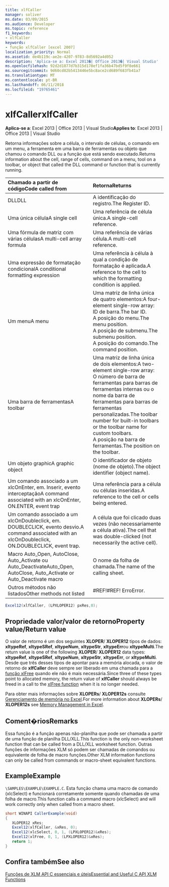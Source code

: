 ```yaml
---
title: xlfCaller
manager: soliver
ms.date: 03/09/2015
ms.audience: Developer
ms.topic: reference
f1_keywords:
- xlfCaller
keywords:
- função xlfCaller [excel 2007]
localization_priority: Normal
ms.assetid: de4b119c-ae2e-4207-9783-8d5692a4d052
description: 'Aplica-se a: Excel 2013�| Office 2013�| Visual Studio'
ms.openlocfilehash: 92d2d1877d7b315d178ef1fa36b47bd5f9f8e661
ms.sourcegitcommit: 9d60cd82b5413446e5bc8ace2cd689f683fb41a7
ms.translationtype: MT
ms.contentlocale: pt-BR
ms.lasthandoff: 06/11/2018
ms.locfileid: "19765461"
---
```

# <a name="xlfcaller"></a><span data-ttu-id="c4e8c-104">xlfCaller</span><span class="sxs-lookup"><span data-stu-id="c4e8c-104">xlfCaller</span></span>

 <span data-ttu-id="c4e8c-105">**Aplica-se a**: Excel 2013 | Office 2013 | Visual Studio</span><span class="sxs-lookup"><span data-stu-id="c4e8c-105">**Applies to**: Excel 2013 | Office 2013 | Visual Studio</span></span> 
  
<span data-ttu-id="c4e8c-106">Retorna informações sobre a célula, o intervalo de células, o comando em um menu, a ferramenta em uma barra de ferramentas ou objeto que chamou o comando DLL ou a função que está sendo executado.</span><span class="sxs-lookup"><span data-stu-id="c4e8c-106">Returns information about the cell, range of cells, command on a menu, tool on a toolbar, or object that called the DLL command or function that is currently running.</span></span>
  
|<span data-ttu-id="c4e8c-107">**Chamado a partir de código**</span><span class="sxs-lookup"><span data-stu-id="c4e8c-107">**Code called from**</span></span>|<span data-ttu-id="c4e8c-108">**Retorna**</span><span class="sxs-lookup"><span data-stu-id="c4e8c-108">**Returns**</span></span>|
|:-----|:-----|
|<span data-ttu-id="c4e8c-109">DLL</span><span class="sxs-lookup"><span data-stu-id="c4e8c-109">DLL</span></span>  <br/> |<span data-ttu-id="c4e8c-110">A identificação do registro.</span><span class="sxs-lookup"><span data-stu-id="c4e8c-110">The Register ID.</span></span>  <br/> |
|<span data-ttu-id="c4e8c-111">Uma única célula</span><span class="sxs-lookup"><span data-stu-id="c4e8c-111">A single cell</span></span>  <br/> |<span data-ttu-id="c4e8c-112">Uma referência de célula única.</span><span class="sxs-lookup"><span data-stu-id="c4e8c-112">A single-cell reference.</span></span>  <br/> |
|<span data-ttu-id="c4e8c-113">Uma fórmula de matriz com várias células</span><span class="sxs-lookup"><span data-stu-id="c4e8c-113">A multi-cell array formula</span></span>  <br/> |<span data-ttu-id="c4e8c-114">Uma referência de várias célula.</span><span class="sxs-lookup"><span data-stu-id="c4e8c-114">A multi-cell reference.</span></span>  <br/> |
|<span data-ttu-id="c4e8c-115">Uma expressão de formatação condicional</span><span class="sxs-lookup"><span data-stu-id="c4e8c-115">A conditional formatting expression</span></span>  <br/> |<span data-ttu-id="c4e8c-116">Uma referência à célula à qual a condição de formatação é aplicada.</span><span class="sxs-lookup"><span data-stu-id="c4e8c-116">A reference to the cell to which the formatting condition is applied.</span></span>  <br/> |
|<span data-ttu-id="c4e8c-117">Um menu</span><span class="sxs-lookup"><span data-stu-id="c4e8c-117">A menu</span></span>  <br/> | <span data-ttu-id="c4e8c-118">Uma matriz de linha única de quatro elementos:</span><span class="sxs-lookup"><span data-stu-id="c4e8c-118">A four-element single-row array:</span></span>  <br/>  <span data-ttu-id="c4e8c-119">ID de barra.</span><span class="sxs-lookup"><span data-stu-id="c4e8c-119">The bar ID.</span></span>  <br/>  <span data-ttu-id="c4e8c-120">A posição do menu.</span><span class="sxs-lookup"><span data-stu-id="c4e8c-120">The menu position.</span></span>  <br/>  <span data-ttu-id="c4e8c-121">A posição de submenu.</span><span class="sxs-lookup"><span data-stu-id="c4e8c-121">The submenu position.</span></span>  <br/>  <span data-ttu-id="c4e8c-122">A posição do comando.</span><span class="sxs-lookup"><span data-stu-id="c4e8c-122">The command position.</span></span>  <br/> |
|<span data-ttu-id="c4e8c-123">Uma barra de ferramentas</span><span class="sxs-lookup"><span data-stu-id="c4e8c-123">A toolbar</span></span>  <br/> | <span data-ttu-id="c4e8c-124">Uma matriz de linha única de dois elementos:</span><span class="sxs-lookup"><span data-stu-id="c4e8c-124">A two-element single-row array:</span></span>  <br/>  <span data-ttu-id="c4e8c-125">O número de barra de ferramentas para barras de ferramentas internas ou o nome da barra de ferramentas para barras de ferramentas personalizadas.</span><span class="sxs-lookup"><span data-stu-id="c4e8c-125">The toolbar number for built-in toolbars or the toolbar name for custom toolbars.</span></span>  <br/>  <span data-ttu-id="c4e8c-126">A posição na barra de ferramentas.</span><span class="sxs-lookup"><span data-stu-id="c4e8c-126">The position on the toolbar.</span></span>  <br/> |
|<span data-ttu-id="c4e8c-127">Um objeto graphic</span><span class="sxs-lookup"><span data-stu-id="c4e8c-127">A graphic object</span></span>  <br/> |<span data-ttu-id="c4e8c-128">O identificador de objeto (nome de objeto).</span><span class="sxs-lookup"><span data-stu-id="c4e8c-128">The object identifier (object name).</span></span>  <br/> |
|<span data-ttu-id="c4e8c-129">Um comando associado a um xlcOnEnter, em. Inserir, evento interceptação</span><span class="sxs-lookup"><span data-stu-id="c4e8c-129">A command associated with an xlcOnEnter, ON.ENTER, event trap</span></span>  <br/> |<span data-ttu-id="c4e8c-130">Uma referência para a célula ou células inseridas.</span><span class="sxs-lookup"><span data-stu-id="c4e8c-130">A reference to the cell or cells being entered.</span></span>  <br/> |
|<span data-ttu-id="c4e8c-131">Um comando associado a um xlcOnDoubleclick, em. DOUBLECLICK, evento desvio.</span><span class="sxs-lookup"><span data-stu-id="c4e8c-131">A command associated with an xlcOnDoubleclick, ON.DOUBLECLICK, event trap.</span></span>  <br/> |<span data-ttu-id="c4e8c-132">A célula que foi clicado duas vezes (não necessariamente a célula ativa).</span><span class="sxs-lookup"><span data-stu-id="c4e8c-132">The cell that was double-clicked (not necessarily the active cell).</span></span>  <br/> |
|<span data-ttu-id="c4e8c-133">Macro Auto_Open, AutoClose, Auto_Activate ou Auto_Deactivate</span><span class="sxs-lookup"><span data-stu-id="c4e8c-133">Auto_Open, AutoClose, Auto_Activate or Auto_Deactivate macro</span></span>  <br/> |<span data-ttu-id="c4e8c-134">O nome da folha de chamada.</span><span class="sxs-lookup"><span data-stu-id="c4e8c-134">The name of the calling sheet.</span></span>  <br/> |
|<span data-ttu-id="c4e8c-135">Outros métodos não listados</span><span class="sxs-lookup"><span data-stu-id="c4e8c-135">Other methods not listed</span></span>  <br/> |<span data-ttu-id="c4e8c-136">#REF!</span><span class="sxs-lookup"><span data-stu-id="c4e8c-136">#REF!</span></span> <span data-ttu-id="c4e8c-137">Erro</span><span class="sxs-lookup"><span data-stu-id="c4e8c-137">Error.</span></span>  <br/> |
   
```cs
Excel12(xlfCaller, (LPXLOPER12) pxRes,0);
```

## <a name="property-valuereturn-value"></a><span data-ttu-id="c4e8c-138">Propriedade valor/valor de retorno</span><span class="sxs-lookup"><span data-stu-id="c4e8c-138">Property value/Return value</span></span>

<span data-ttu-id="c4e8c-139">O valor de retorno é um dos seguintes **XLOPER**/ **XLOPER12** tipos de dados: **xltypeRef**, **xltypeSRef**, **xltypeNum**, **xltypeStr**, **xltypeErr**ou **xltypeMulti**.</span><span class="sxs-lookup"><span data-stu-id="c4e8c-139">The return value is one of the following **XLOPER**/ **XLOPER12** data types: **xltypeRef**, **xltypeSRef**, **xltypeNum**, **xltypeStr**, **xltypeErr**, or **xltypeMulti**.</span></span> <span data-ttu-id="c4e8c-140">Desde que três desses tipos de apontar para a memória alocada, o valor de retorno de **xlfCaller** deve sempre ser liberado em uma chamada para a [função xlFree](xlfree.md) quando ele não é mais necessária.</span><span class="sxs-lookup"><span data-stu-id="c4e8c-140">Since three of these types point to allocated memory, the return value of **xlfCaller** should always be freed in a call to the [xlFree function](xlfree.md) when it is no longer needed.</span></span> 
  
<span data-ttu-id="c4e8c-141">Para obter mais informações sobre **XLOPERs**/ **XLOPER12s** consulte [Gerenciamento de memória no Excel](memory-management-in-excel.md).</span><span class="sxs-lookup"><span data-stu-id="c4e8c-141">For more information about **XLOPERs**/ **XLOPER12s** see [Memory Management in Excel](memory-management-in-excel.md).</span></span>
  
## <a name="remarks"></a><span data-ttu-id="c4e8c-142">Coment�rios</span><span class="sxs-lookup"><span data-stu-id="c4e8c-142">Remarks</span></span>

<span data-ttu-id="c4e8c-143">Essa função é a função apenas não-planilha que pode ser chamada a partir de uma função de planilha DLL/XLL.</span><span class="sxs-lookup"><span data-stu-id="c4e8c-143">This function is the only non-worksheet function that can be called from a DLL/XLL worksheet function.</span></span> <span data-ttu-id="c4e8c-144">Outras funções de informações XLM só podem ser chamadas de comandos ou equivalente de folha de macro funções.</span><span class="sxs-lookup"><span data-stu-id="c4e8c-144">Other XLM information functions can only be called from commands or macro-sheet equivalent functions.</span></span>
  
## <a name="example"></a><span data-ttu-id="c4e8c-145">Example</span><span class="sxs-lookup"><span data-stu-id="c4e8c-145">Example</span></span>

 <span data-ttu-id="c4e8c-146">`\SAMPLES\EXAMPLE\EXAMPLE.C`.</span><span class="sxs-lookup"><span data-stu-id="c4e8c-146"></span></span> <span data-ttu-id="c4e8c-147">Esta função chama uma macro de comando (xlcSelect) e funcionará corretamente somente quando chamadas de uma folha de macro.</span><span class="sxs-lookup"><span data-stu-id="c4e8c-147">This function calls a command macro (xlcSelect) and will work correctly only when called from a macro sheet.</span></span>
  
```cs
short WINAPI CallerExample(void)
{
   XLOPER12 xRes;
   Excel12(xlfCaller, &xRes, 0);
   Excel12(xlcSelect, 0, 1, (LPXLOPER12)&xRes);
   Excel12(xlFree, 0, 1, (LPXLOPER12)&xRes);
   return 1;
}
```

## <a name="see-also"></a><span data-ttu-id="c4e8c-148">Confira também</span><span class="sxs-lookup"><span data-stu-id="c4e8c-148">See also</span></span>



[<span data-ttu-id="c4e8c-149">Funções de XLM API C essenciais e úteis</span><span class="sxs-lookup"><span data-stu-id="c4e8c-149">Essential and Useful C API XLM Functions</span></span>](essential-and-useful-c-api-xlm-functions.md)


